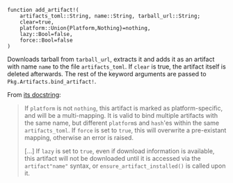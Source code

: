 ```
function add_artifact!(
    artifacts_toml::String, name::String, tarball_url::String;
    clear=true,
    platform::Union{Platform,Nothing}=nothing,
    lazy::Bool=false,
    force::Bool=false
)
```

Downloads tarball from `tarball_url`, extracts it and adds it as an artifact with name `name` to the file `artifacts_toml`. If `clear` is true, the artifact itself is deleted afterwards. The rest of the keyword arguments are passed to `Pkg.Artifacts.bind_artifact!`.

From [its docstring](https://julialang.github.io/Pkg.jl/dev/api/#Pkg.Artifacts.bind_artifact!):

> If `platform` is not `nothing`, this artifact is marked as platform-specific, and will be a multi-mapping.  It is valid to bind multiple artifacts with the same name, but different `platform`s and `hash`'es within the same `artifacts_toml`.  If `force` is set to `true`, this will overwrite a pre-existant mapping, otherwise an error is raised.
>
> [...] If `lazy` is set to `true`, even if download information is available, this artifact will not be downloaded until it is accessed via the `artifact"name"` syntax, or `ensure_artifact_installed()` is called upon it.

